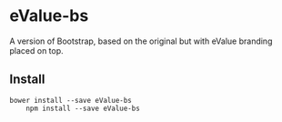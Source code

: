 # eValue-bs

A version of Bootstrap, based on the original but with eValue branding placed on top.


## Install

    bower install --save eValue-bs
		npm install --save eValue-bs

